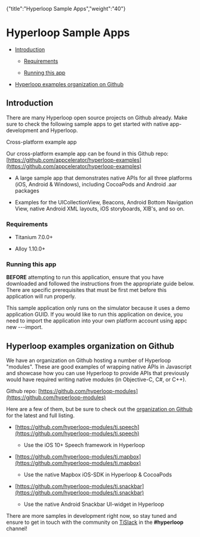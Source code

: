 {"title":"Hyperloop Sample Apps","weight":"40"} 

# Hyperloop Sample Apps

*   [Introduction](#Introduction)
    
    *   [Requirements](#Requirements)
        
    *   [Running this app](#Runningthisapp)
        
*   [Hyperloop examples organization on Github](#HyperloopexamplesorganizationonGithub)
    

## Introduction

There are many Hyperloop open source projects on Github already. Make sure to check the following sample apps to get started with native app-development and Hyperloop.

Cross-platform example app

Our cross-platform example app can be found in this Github repo: [https://github.com/appcelerator/hyperloop-examples](https://github.com/appcelerator/hyperloop-examples)

*   A large sample app that demonstrates native APIs for all three platforms (iOS, Android & Windows), including CocoaPods and Android .aar packages
    
*   Examples for the UICollectionView, Beacons, Android Bottom Navigation View, native Android XML layouts, iOS storyboards, XIB's, and so on.
    

### Requirements

*   Titanium 7.0.0+
    
*   Alloy 1.10.0+
    

### Running this app

**BEFORE** attempting to run this application, ensure that you have downloaded and followed the instructions from the appropriate guide below. There are specific prerequisites that must be first met before this application will run properly.

This sample application only runs on the simulator because it uses a demo application GUID. If you would like to run this application on device, you need to import the application into your own platform account using appc new ---import.

## Hyperloop examples organization on Github

We have an organization on Github hosting a number of Hyperloop "modules". These are good examples of wrapping native APIs in Javascript and showcase how you can use Hyperloop to provide APIs that previously would have required writing native modules (in Objective-C, C#, or C++).

Github repo: [https://github.com/hyperloop-modules](https://github.com/hyperloop-modules)

Here are a few of them, but be sure to check out the [organization on Github](https://github.com/hyperloop-modules) for the latest and full listing.

*   [https://github.com/hyperloop-modules/ti.speech](https://github.com/hyperloop-modules/ti.speech)
    
    *   Use the iOS 10+ Speech framework in Hyperloop
        
*   [https://github.com/hyperloop-modules/ti.mapbox](https://github.com/hyperloop-modules/ti.mapbox)
    
    *   Use the native Mapbox iOS-SDK in Hyperloop & CocoaPods
        
*   [https://github.com/hyperloop-modules/ti.snackbar](https://github.com/hyperloop-modules/ti.snackbar)
    
    *   Use the native Android Snackbar UI-widget in Hyperloop
        

There are more samples in development right now, so stay tuned and ensure to get in touch with the community on [TiSlack](http://tislack.org) in the **#hyperloop** channel!